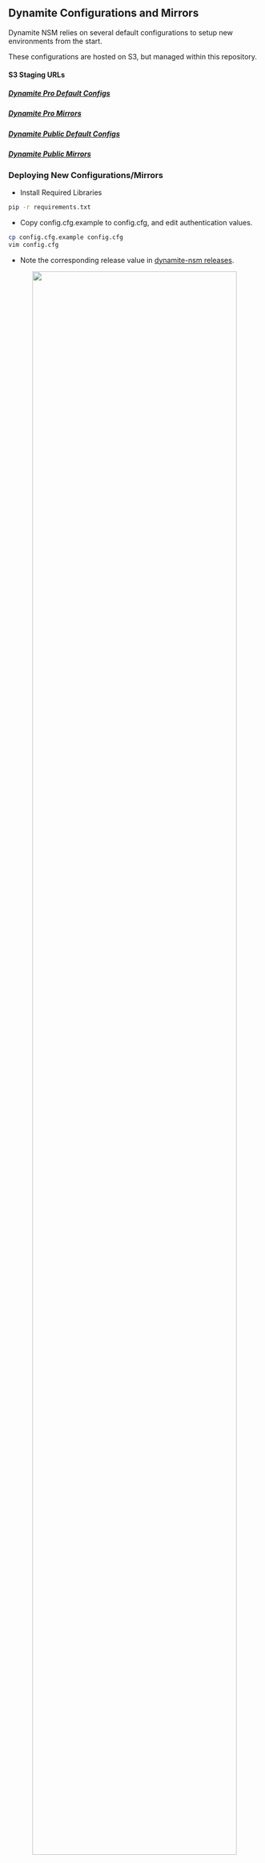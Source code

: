 ## Dynamite Configurations and Mirrors

Dynamite NSM relies on several default configurations to setup new environments from the start.

These configurations are hosted on S3, but managed within this repository.

#### S3 Staging URLs

##### [Dynamite Pro Default Configs](https://dynamite-config-staging.s3-us-west-2.amazonaws.com/dynamite-pro/latest/default_configs.tar.gz)
##### [Dynamite Pro Mirrors](https://dynamite-config-staging.s3-us-west-2.amazonaws.com/dynamite-pro/latest/mirrors.tar.gz)
##### [Dynamite Public Default Configs](https://dynamite-config-staging.s3-us-west-2.amazonaws.com/dynamite-public/latest/default_configs.tar.gz)
##### [Dynamite Public Mirrors](https://dynamite-config-staging.s3-us-west-2.amazonaws.com/dynamite-public/latest/mirrors.tar.gz)

### Deploying New Configurations/Mirrors

- Install Required Libraries

```bash
pip -r requirements.txt
```

- Copy config.cfg.example to config.cfg, and edit authentication values.

```bash
cp config.cfg.example config.cfg
vim config.cfg
```

- Note the corresponding release value in [dynamite-nsm releases](https://github.com/DynamiteAI/dynamite-nsm/releases).

<p align="center">
  <img src="https://github.com/DynamiteAI/dynamite-nsm-configurations/raw/master/img/get-dynamite-version.png"  width="90%" height="auto">
</p>


- Create a corresponding release in this repository.

- Run the deployment script
```bash
cd public; python ../deploy-configs.py default_configs/ mirrors/ 0.55
``` 

- *OR* if you are deploying as to the pro staging environment.
```bash
cd pro; python ../deploy-configs.py default_configs/ mirrors/ 0.55 --dynamite-pro
```

